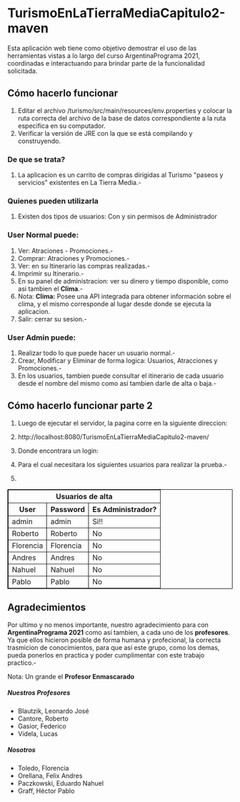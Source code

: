 <h1>TurismoEnLaTierraMediaCapitulo2-maven</h1>


Esta aplicación web tiene como objetivo demostrar el uso de las herramientas vistas a lo largo del curso ArgentinaPrograma 2021, coordinadas e interactuando para brindar parte de la funcionalidad solicitada.

<h2>Cómo hacerlo funcionar</h2>

1. Editar el archivo /turismo/src/main/resources/env.properties y colocar la ruta correcta del archivo de la base de datos correspondiente a la ruta especifica en su computador.
2. Verificar la versión de JRE con la que se está compilando y construyendo.

<h3>De que se trata?</h3>

1. La aplicacion es un carrito de compras dirigidas al Turismo "paseos y servicios" existentes en La Tierra Media.-

<h3>Quienes pueden utilizarla</h3>

1. Existen dos tipos de usuarios: Con y sin permisos de Administrador

<h3><b>User Normal</b> puede:</h3>

1. Ver: Atraciones - Promociones.-
2. Comprar: Atraciones y Promociones.-
4. Ver: en su Itinerario las compras realizadas.-
5. Imprimir su Itinerario.-
6. En su panel de administracion: ver su dinero y tiempo disponible, como asi tambien el <b>Clima</b>.-
7. Nota: <b>Clima:</b> Posee una API integrada para obtener información sobre el clima, y el mismo corresponde al lugar desde donde se ejecuta la aplicacion.
8. Salir: cerrar su sesion.-

<h3><b>User Admin</b> puede:</h3>

1. Realizar todo lo que puede hacer un usuario normal.-
2. Crear, Modificar y Eliminar de forma logica: Usuarios, Atracciones y Promociones.-
3. En los usuarios, tambien puede consultar el itinerario de cada usuario desde el nombre del mismo como asi tambien darle de alta o baja.-

<h2>Cómo hacerlo funcionar parte 2</h2>

1. Luego de ejecutar el servidor, la pagina corre en la siguiente direccion:
2. http://localhost:8080/TurismoEnLaTierraMediaCapitulo2-maven/
3. Donde encontrara un login:
4. Para el cual necesitara los siguientes usuarios para realizar la prueba.-
  
13. 
<table width="100%" border="1" cellpadding="0" cellspacing="0" bordercolor="#000000">

  <tr>
    <th colspan="3" valign="middle" align="center">Usuarios de alta</th>
  </tr>
  
  <tr>
    <th>User</th>
    <th>Password</th>
    <th>Es Administrador?</th>
  </tr>

  <tr>
    <td>admin</td>
    <td>admin</td>
    <td>Si!!</td>
  </tr>
  
  <tr>
    <td>Roberto</td>
    <td>Roberto</td>
    <td>No</td>
  </tr>
  
  <tr>
    <td>Florencia</td>
    <td>Florencia</td>
    <td>No</td>
  </tr>
  
  
  <tr>
    <td>Andres</td>
    <td>Andres</td>
    <td>No</td>
  </tr>
  
  <tr>
    <td>Nahuel</td>
    <td>Nahuel</td>
    <td>No</td>
  </tr>
  
  <tr>
    <td>Pablo</td>
    <td>Pablo</td>
    <td>No</td>
  </tr>
    
</table>

<h2>Agradecimientos</h2>

Por ultimo y no menos importante, nuestro agradecimiento para con <b>ArgentinaPrograma 2021</b> como así tambien, a cada uno de los <b>profesores</b>. Ya que ellos hicieron posible de forma humana y profecional, la correcta trasmicion de conocimientos, para que así este grupo, como los demas, pueda ponerlos en practica y poder cumplimentar con este trabajo practico.-

Nota: Un grande el <b>Profesor Enmascarado</b>

<div class="col-md-6 mt-md-0 mt-3">
<h5 class="text-uppercase font-weight-bold">Nuestros Profesores</h5>

<ul class="profes">
	<li>Blautzik, Leonardo José</li>
	<li>Cantore, Roberto</li>
	<li>Gasior, Federico</li>
	<li>Videla, Lucas</li>
</ul>

<h5 class="text-uppercase font-weight-bold">Nosotros</h5>
<ul class="alumnos">
	<li>Toledo, Florencia</li>
	<li>Orellana, Felix Andres</li>
	<li>Paczkowski, Eduardo Nahuel</li>
	<li>Graff, Héctor Pablo</li>
</ul>
